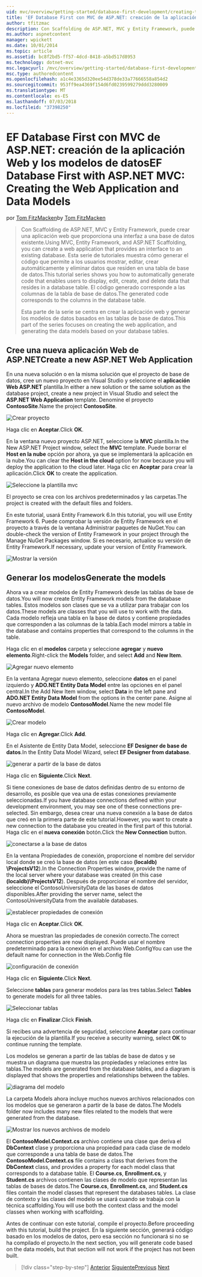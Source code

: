 ```yaml
---
uid: mvc/overview/getting-started/database-first-development/creating-the-web-application
title: 'EF Database First con MVC de ASP.NET: creación de la aplicación Web y los modelos de datos | Microsoft Docs'
author: tfitzmac
description: Con Scaffolding de ASP.NET, MVC y Entity Framework, puede crear una aplicación web que proporciona una interfaz a una base de datos existente. Este tutorial seri...
ms.author: aspnetcontent
manager: wpickett
ms.date: 10/01/2014
ms.topic: article
ms.assetid: bc8f2bd5-ff57-4dcd-8418-a5bd517d8953
ms.technology: dotnet-mvc
msc.legacyurl: /mvc/overview/getting-started/database-first-development/creating-the-web-application
msc.type: authoredcontent
ms.openlocfilehash: a1c4e3365d320ee54d378de33a77666558a854d2
ms.sourcegitcommit: 953ff9ea4369f154d6fd0239599279ddd3280009
ms.translationtype: MT
ms.contentlocale: es-ES
ms.lasthandoff: 07/03/2018
ms.locfileid: "37398250"
---
```

<a name="ef-database-first-with-aspnet-mvc-creating-the-web-application-and-data-models"></a><span data-ttu-id="20d27-104">EF Database First con MVC de ASP.NET: creación de la aplicación Web y los modelos de datos</span><span class="sxs-lookup"><span data-stu-id="20d27-104">EF Database First with ASP.NET MVC: Creating the Web Application and Data Models</span></span>
====================
<span data-ttu-id="20d27-105">por [Tom FitzMacken](https://github.com/tfitzmac)</span><span class="sxs-lookup"><span data-stu-id="20d27-105">by [Tom FitzMacken](https://github.com/tfitzmac)</span></span>

> <span data-ttu-id="20d27-106">Con Scaffolding de ASP.NET, MVC y Entity Framework, puede crear una aplicación web que proporciona una interfaz a una base de datos existente.</span><span class="sxs-lookup"><span data-stu-id="20d27-106">Using MVC, Entity Framework, and ASP.NET Scaffolding, you can create a web application that provides an interface to an existing database.</span></span> <span data-ttu-id="20d27-107">Esta serie de tutoriales muestra cómo generar el código que permite a los usuarios mostrar, editar, crear automáticamente y eliminar datos que residen en una tabla de base de datos.</span><span class="sxs-lookup"><span data-stu-id="20d27-107">This tutorial series shows you how to automatically generate code that enables users to display, edit, create, and delete data that resides in a database table.</span></span> <span data-ttu-id="20d27-108">El código generado corresponde a las columnas de la tabla de base de datos.</span><span class="sxs-lookup"><span data-stu-id="20d27-108">The generated code corresponds to the columns in the database table.</span></span>
> 
> <span data-ttu-id="20d27-109">Esta parte de la serie se centra en crear la aplicación web y generar los modelos de datos basados en las tablas de base de datos.</span><span class="sxs-lookup"><span data-stu-id="20d27-109">This part of the series focuses on creating the web application, and generating the data models based on your database tables.</span></span>


## <a name="create-a-new-aspnet-web-application"></a><span data-ttu-id="20d27-110">Cree una nueva aplicación Web de ASP.NET</span><span class="sxs-lookup"><span data-stu-id="20d27-110">Create a new ASP.NET Web Application</span></span>

<span data-ttu-id="20d27-111">En una nueva solución o en la misma solución que el proyecto de base de datos, cree un nuevo proyecto en Visual Studio y seleccione el **aplicación Web ASP.NET** plantilla.</span><span class="sxs-lookup"><span data-stu-id="20d27-111">In either a new solution or the same solution as the database project, create a new project in Visual Studio and select the **ASP.NET Web Application** template.</span></span> <span data-ttu-id="20d27-112">Denomine el proyecto **ContosoSite**.</span><span class="sxs-lookup"><span data-stu-id="20d27-112">Name the project **ContosoSite**.</span></span>

![Crear proyecto](creating-the-web-application/_static/image1.png)

<span data-ttu-id="20d27-114">Haga clic en **Aceptar**.</span><span class="sxs-lookup"><span data-stu-id="20d27-114">Click **OK**.</span></span>

<span data-ttu-id="20d27-115">En la ventana nuevo proyecto ASP.NET, seleccione la **MVC** plantilla.</span><span class="sxs-lookup"><span data-stu-id="20d27-115">In the New ASP.NET Project window, select the **MVC** template.</span></span> <span data-ttu-id="20d27-116">Puede borrar el **Host en la nube** opción por ahora, ya que se implementará la aplicación en la nube.</span><span class="sxs-lookup"><span data-stu-id="20d27-116">You can clear the **Host in the cloud** option for now because you will deploy the application to the cloud later.</span></span> <span data-ttu-id="20d27-117">Haga clic en **Aceptar** para crear la aplicación.</span><span class="sxs-lookup"><span data-stu-id="20d27-117">Click **OK** to create the application.</span></span>

![Seleccione la plantilla mvc](creating-the-web-application/_static/image2.png)

<span data-ttu-id="20d27-119">El proyecto se crea con los archivos predeterminados y las carpetas.</span><span class="sxs-lookup"><span data-stu-id="20d27-119">The project is created with the default files and folders.</span></span>

<span data-ttu-id="20d27-120">En este tutorial, usará Entity Framework 6.</span><span class="sxs-lookup"><span data-stu-id="20d27-120">In this tutorial, you will use Entity Framework 6.</span></span> <span data-ttu-id="20d27-121">Puede comprobar la versión de Entity Framework en el proyecto a través de la ventana Administrar paquetes de NuGet.</span><span class="sxs-lookup"><span data-stu-id="20d27-121">You can double-check the version of Entity Framework in your project through the Manage NuGet Packages window.</span></span> <span data-ttu-id="20d27-122">Si es necesario, actualice su versión de Entity Framework.</span><span class="sxs-lookup"><span data-stu-id="20d27-122">If necessary, update your version of Entity Framework.</span></span>

![Mostrar la versión](creating-the-web-application/_static/image3.png)

## <a name="generate-the-models"></a><span data-ttu-id="20d27-124">Generar los modelos</span><span class="sxs-lookup"><span data-stu-id="20d27-124">Generate the models</span></span>

<span data-ttu-id="20d27-125">Ahora va a crear modelos de Entity Framework desde las tablas de base de datos.</span><span class="sxs-lookup"><span data-stu-id="20d27-125">You will now create Entity Framework models from the database tables.</span></span> <span data-ttu-id="20d27-126">Estos modelos son clases que se va a utilizar para trabajar con los datos.</span><span class="sxs-lookup"><span data-stu-id="20d27-126">These models are classes that you will use to work with the data.</span></span> <span data-ttu-id="20d27-127">Cada modelo refleja una tabla en la base de datos y contiene propiedades que corresponden a las columnas de la tabla.</span><span class="sxs-lookup"><span data-stu-id="20d27-127">Each model mirrors a table in the database and contains properties that correspond to the columns in the table.</span></span>

<span data-ttu-id="20d27-128">Haga clic en el **modelos** carpeta y seleccione **agregar** y **nuevo elemento**.</span><span class="sxs-lookup"><span data-stu-id="20d27-128">Right-click the **Models** folder, and select **Add** and **New Item**.</span></span>

![Agregar nuevo elemento](creating-the-web-application/_static/image4.png)

<span data-ttu-id="20d27-130">En la ventana Agregar nuevo elemento, seleccione **datos** en el panel izquierdo y **ADO.NET Entity Data Model** entre las opciones en el panel central.</span><span class="sxs-lookup"><span data-stu-id="20d27-130">In the Add New Item window, select **Data** in the left pane and **ADO.NET Entity Data Model** from the options in the center pane.</span></span> <span data-ttu-id="20d27-131">Asigne al nuevo archivo de modelo **ContosoModel**.</span><span class="sxs-lookup"><span data-stu-id="20d27-131">Name the new model file **ContosoModel**.</span></span>

![Crear modelo](creating-the-web-application/_static/image5.png)

<span data-ttu-id="20d27-133">Haga clic en **Agregar**.</span><span class="sxs-lookup"><span data-stu-id="20d27-133">Click **Add**.</span></span>

<span data-ttu-id="20d27-134">En el Asistente de Entity Data Model, seleccione **EF Designer de base de datos**.</span><span class="sxs-lookup"><span data-stu-id="20d27-134">In the Entity Data Model Wizard, select **EF Designer from database**.</span></span>

![generar a partir de la base de datos](creating-the-web-application/_static/image6.png)

<span data-ttu-id="20d27-136">Haga clic en **Siguiente**.</span><span class="sxs-lookup"><span data-stu-id="20d27-136">Click **Next**.</span></span>

<span data-ttu-id="20d27-137">Si tiene conexiones de base de datos definidas dentro de su entorno de desarrollo, es posible que vea una de estas conexiones previamente seleccionadas.</span><span class="sxs-lookup"><span data-stu-id="20d27-137">If you have database connections defined within your development environment, you may see one of these connections pre-selected.</span></span> <span data-ttu-id="20d27-138">Sin embargo, desea crear una nueva conexión a la base de datos que creó en la primera parte de este tutorial.</span><span class="sxs-lookup"><span data-stu-id="20d27-138">However, you want to create a new connection to the database you created in the first part of this tutorial.</span></span> <span data-ttu-id="20d27-139">Haga clic en el **nueva conexión** botón.</span><span class="sxs-lookup"><span data-stu-id="20d27-139">Click the **New Connection** button.</span></span>

![conectarse a la base de datos](creating-the-web-application/_static/image7.png)

<span data-ttu-id="20d27-141">En la ventana Propiedades de conexión, proporcione el nombre del servidor local donde se creó la base de datos (en este caso **(localdb) \ProjectsV12**).</span><span class="sxs-lookup"><span data-stu-id="20d27-141">In the Connection Properties window, provide the name of the local server where your database was created (in this case **(localdb)\ProjectsV12**).</span></span> <span data-ttu-id="20d27-142">Después de proporcionar el nombre del servidor, seleccione el ContosoUniversityData de las bases de datos disponibles.</span><span class="sxs-lookup"><span data-stu-id="20d27-142">After providing the server name, select the ContosoUniversityData from the available databases.</span></span>

![establecer propiedades de conexión](creating-the-web-application/_static/image8.png)

<span data-ttu-id="20d27-144">Haga clic en **Aceptar**.</span><span class="sxs-lookup"><span data-stu-id="20d27-144">Click **OK**.</span></span>

<span data-ttu-id="20d27-145">Ahora se muestran las propiedades de conexión correcto.</span><span class="sxs-lookup"><span data-stu-id="20d27-145">The correct connection properties are now displayed.</span></span> <span data-ttu-id="20d27-146">Puede usar el nombre predeterminado para la conexión en el archivo Web.Config</span><span class="sxs-lookup"><span data-stu-id="20d27-146">You can use the default name for connection in the Web.Config file</span></span>

![configuración de conexión](creating-the-web-application/_static/image9.png)

<span data-ttu-id="20d27-148">Haga clic en **Siguiente**.</span><span class="sxs-lookup"><span data-stu-id="20d27-148">Click **Next**.</span></span>

<span data-ttu-id="20d27-149">Seleccione **tablas** para generar modelos para las tres tablas.</span><span class="sxs-lookup"><span data-stu-id="20d27-149">Select **Tables** to generate models for all three tables.</span></span>

![Seleccionar tablas](creating-the-web-application/_static/image10.png)

<span data-ttu-id="20d27-151">Haga clic en **Finalizar**.</span><span class="sxs-lookup"><span data-stu-id="20d27-151">Click **Finish**.</span></span>

<span data-ttu-id="20d27-152">Si recibes una advertencia de seguridad, seleccione **Aceptar** para continuar la ejecución de la plantilla.</span><span class="sxs-lookup"><span data-stu-id="20d27-152">If you receive a security warning, select **OK** to continue running the template.</span></span>

<span data-ttu-id="20d27-153">Los modelos se generan a partir de las tablas de base de datos y se muestra un diagrama que muestra las propiedades y relaciones entre las tablas.</span><span class="sxs-lookup"><span data-stu-id="20d27-153">The models are generated from the database tables, and a diagram is displayed that shows the properties and relationships between the tables.</span></span>

![diagrama del modelo](creating-the-web-application/_static/image11.png)

<span data-ttu-id="20d27-155">La carpeta Models ahora incluye muchos nuevos archivos relacionados con los modelos que se generaron a partir de la base de datos.</span><span class="sxs-lookup"><span data-stu-id="20d27-155">The Models folder now includes many new files related to the models that were generated from the database.</span></span>

![Mostrar los nuevos archivos de modelo](creating-the-web-application/_static/image12.png)

<span data-ttu-id="20d27-157">El **ContosoModel.Context.cs** archivo contiene una clase que deriva el **DbContext** clase y proporciona una propiedad para cada clase de modelo que corresponde a una tabla de base de datos.</span><span class="sxs-lookup"><span data-stu-id="20d27-157">The **ContosoModel.Context.cs** file contains a class that derives from the **DbContext** class, and provides a property for each model class that corresponds to a database table.</span></span> <span data-ttu-id="20d27-158">El **Course.cs**, **Enrollment.cs**, y **Student.cs** archivos contienen las clases de modelo que representan las tablas de bases de datos.</span><span class="sxs-lookup"><span data-stu-id="20d27-158">The **Course.cs**, **Enrollment.cs**, and **Student.cs** files contain the model classes that represent the databases tables.</span></span> <span data-ttu-id="20d27-159">La clase de contexto y las clases del modelo se usará cuando se trabaja con la técnica scaffolding.</span><span class="sxs-lookup"><span data-stu-id="20d27-159">You will use both the context class and the model classes when working with scaffolding.</span></span>

<span data-ttu-id="20d27-160">Antes de continuar con este tutorial, compile el proyecto.</span><span class="sxs-lookup"><span data-stu-id="20d27-160">Before proceeding with this tutorial, build the project.</span></span> <span data-ttu-id="20d27-161">En la siguiente sección, generará código basado en los modelos de datos, pero esa sección no funcionará si no se ha compilado el proyecto.</span><span class="sxs-lookup"><span data-stu-id="20d27-161">In the next section, you will generate code based on the data models, but that section will not work if the project has not been built.</span></span>

> [!div class="step-by-step"]
> <span data-ttu-id="20d27-162">[Anterior](setting-up-database.md)
> [Siguiente](generating-views.md)</span><span class="sxs-lookup"><span data-stu-id="20d27-162">[Previous](setting-up-database.md)
[Next](generating-views.md)</span></span>
